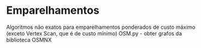 # Emparelhamentos

Algoritmos não exatos para emparelhamentos ponderados de custo máximo (exceto Vertex Scan, que é de custo mínimo)
OSM.py - obter grafos da biblioteca OSMNX
